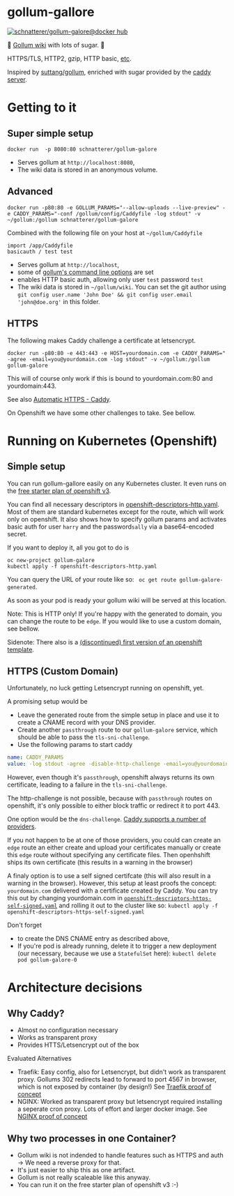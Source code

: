 # gollum-gallore
[![schnatterer/gollum-galore@docker hub](https://images.microbadger.com/badges/image/schnatterer/gollum-galore.svg)](https://hub.docker.com/r/schnatterer/gollum-galore/)

🍬 [Gollum wiki](https://github.com/gollum) with lots of sugar. 🍬

HTTPS/TLS, HTTP2, gzip, HTTP basic, [etc](https://caddyserver.com/docs).

Inspired by [suttang/gollum](https://github.com/suttang/docker-gollum), enriched with sugar provided by the [caddy server](https://caddyserver.com/features).

# Getting to it

## Super simple setup

`docker run  -p 8080:80 schnatterer/gollum-galore`

* Serves gollum at `http://localhost:8080`,
* The wiki data is stored in an anonymous volume.

## Advanced

`docker run -p80:80 -e GOLLUM_PARAMS="--allow-uploads --live-preview" -e CADDY_PARAMS="-conf /gollum/config/Caddyfile -log stdout" -v ~/gollum:/gollum schnatterer/gollum-galore`

Combined with the following file on your host at `~/gollum/Caddyfile`
```
import /app/Caddyfile
basicauth / test test
```

* Serves gollum at `http://localhost`,
* some of [gollum's command line options](https://github.com/gollum/gollum#configuration) are set
* enables HTTP basic auth, allowing only user `test` password `test`
*  The wiki data is stored in `~/gollum/wiki`.
You can set the git author using `git config user.name 'John Doe' && git config user.email 'john@doe.org'` in this folder.

## HTTPS

The following makes Caddy challenge a certificate at letsencrypt.

`docker run -p80:80 -e 443:443 -e HOST=yourdomain.com -e CADDY_PARAMS=" -agree -email=you@yourdomain.com -log stdout" -v ~/gollum:/gollum gollum-galore`

This will of course only work if this is bound to yourdomain.com:80 and yourdomain:443.

See also [Automatic HTTPS - Caddy](https://caddyserver.com/docs/automatic-https).

On Openshift we have some other challenges to take. See bellow.

# Running on Kubernetes (Openshift)

## Simple setup

You can run gollum-gallore easily on any Kubernetes cluster. It even runs on the [free starter plan of openshift v3](https://www.openshift.com/pricing/index.html).

You can find all necessary descriptors in [openshift-descriptors-http.yaml](openshift-descriptors-http.yaml). Most of them are standard kubernetes except for the route, which will work only on openshift.
It also shows how to specify gollum params and activates basic auth for user `harry` and the password`sally` via a base64-encoded secret.

If you want to deploy it, all you got to do is
```
oc new-project gollum-galore
kubectl apply -f openshift-descriptors-http.yaml
```

You can query the URL of your route like so: ` oc get route gollum-galore-generated`.

As soon as your pod is ready your gollum wiki will be served at this location.

Note: This is HTTP only! If you're happy with the generated to domain, you can change the route to be `edge`. If you would like to use a custom domain, see bellow.

Sidenote: There also is a [(discontinued) first version of an openshift template](https://github.com/schnatterer/gollum-galore/blob/59cae8ca93d127bed8efbe22d04c6b32860400dd/openshift-template.yaml).

## HTTPS (Custom Domain)

Unfortunately, no luck getting Letsencrypt running on openshift, yet.

A promising setup would be

* Leave the generated route from the simple setup in place and use it to create a CNAME record with your DNS provider.
* Create another `passthrough` route to our `gollum-galore` service, which should be able to pass the `tls-sni-challenge`.
* Use the following params to start caddy
```yaml
name: CADDY_PARAMS
value: -log stdout -agree -disable-http-challenge -email=you@yourdomain.com
```

However, even though it's `passthrough`, openshift always returns its own certificate, leading to a failure in the `tls-sni-challenge`.

The http-challenge is not possible, because with `passthrough` routes on openshift, it's only possible to either block traffic or redirect it to port 443.

One option would be the `dns-challenge`. [Caddy supports a number of providers](https://caddyserver.com/docs/automatic-https#dns-challenge).

If you not happen to be at one of those providers, you could can create an `edge` route an either create and upload your certificates manually or create this `edge` route without specifying any certificate files. Then openhshift ships its own certificate (this results in a warning in the browser)

A finaly option is to use a self signed certifcate (this will also result in a warning in the browser).
However, this setup at least proofs the concept: `yourdomain.com` delivered with a certificate created by Caddy.
You can try this out by changing yourdomain.com in [`openshift-descriptors-https-self-signed.yaml`](openshift-descriptors-https-self-signed.yaml) and rolling it out to the cluster like so:
`kubectl apply -f openshift-descriptors-https-self-signed.yaml`

Don't forget
* to create the DNS CNAME entry as described above,
* If you're pod is already running, delete it to trigger a new deployment (our necessary, because we use a `StatefulSet` here):
`kubectl delete pod gollum-galore-0`


# Architecture decisions

## Why Caddy?
* Almost no configuration necessary
* Works as transparent proxy
* Provides HTTS/Letsencrypt out of the box

Evaluated Alternatives
* Traefik: Easy config, also for Letsencrypt, but didn't work as transparent proxy. Gollums 302 redirects lead to forward to port 4567 in browser, which is not exposed by container (by design!) See [Traefik proof of concept](https://github.com/schnatterer/gollum-galore/tree/traefik)
* NGINX: Worked as transparent proxy but letsencrypt required installing a seperate cron proxy. Lots of effort and larger docker image. See [NGINX proof of concept](https://github.com/schnatterer/gollum-galore/tree/nginx)


## Why two processes in one Container?
* Gollum wiki is not indended to handle features such as HTTPS and auth -> We need a reverse proxy for that.
* It's just easier to ship this as one artifact.
* Gollum is not really scaleable like this anyway.
* You can run it on the free starter plan of openshift v3 :-)
